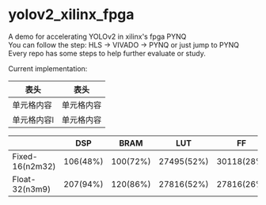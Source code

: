 # yolov2_xilinx_fpga
A demo for accelerating YOLOv2 in xilinx's fpga PYNQ  
You can follow the step: HLS -> VIVADO -> PYNQ or just jump to PYNQ
Every repo has some steps to help further evaluate or study.  

Current implementation:  

  表头  | 表头
  -- | --
 单元格内容  | 单元格内容
 单元格内容l  | 单元格内容
 

 
  |               |  DSP      | BRAM      | LUT        |  FF        | Freq   |
  |  -----        |   -----   | -----     | -----      |  -----     | -----  |
  |Fixed-16(n2m32)| 106(48%)  | 100(72%)  | 27495(52%) | 30118(28%) |	130MHz |
  |Float-32(n3m9)	| 207(94%)  | 120(86%)  | 27816(52%) | 27816(26%) |	100MHz |


